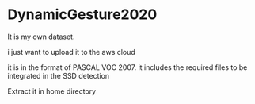 # DynamicGesture2020

It is my own dataset.

i just want to upload it to the aws cloud

it is in the format of PASCAL VOC 2007. it includes the required files to be integrated in the SSD detection

Extract it in home directory
